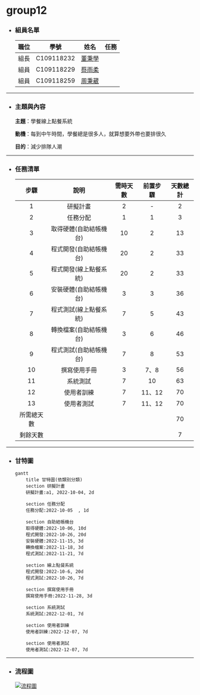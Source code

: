 # group12

+ ### 組員名單

    | 職位 | 學號 | 姓名 | 任務 |
    | :---: | :---: | :---: | :---: |
    | 組長| C109118232 | [董秉學](#) |
    | 組員 | C109118229 | [蔡雨柔](#) |
    | 組員 | C109118259 | [周秉葳](#) |

___________________________________________________________________________

+ ### 主題與內容

    **主題**：學餐線上點餐系統

    **動機**：每到中午時間，學餐總是很多人，就算想要外帶也要排很久

    **目的**：減少排隊人潮

___________________________________________________________________________

+ ### 任務清單

    | **步驟** | **說明** | **需時天數** | **前置步驟** | **天數總計** |
    | :---: | :---: | :---: | :---: | :---: |
    | 1 | 研擬計畫 | 2 | - | 2 |
    | 2 | 任務分配 | 1 | 1 | 3 |
    | 3 | 取得硬體(自助結帳機台) | 10 | 2 | 13 |
    | 4 | 程式開發(自助結帳機台) | 20 | 2 | 33 |
    | 5 | 程式開發(線上點餐系統) | 20 | 2 | 33 |
    | 6 | 安裝硬體(自助結帳機台) | 3 | 3 | 36 |
    | 7 | 程式測試(線上點餐系統) | 7 | 5 | 43 |
    | 8 | 轉換檔案(自助結帳機台) | 3 | 6 | 46 |
    | 9 | 程式測試(自助結帳機台) | 7 | 8 | 53 |
    | 10 | 撰寫使用手冊 | 3 | 7、8 | 56|
    | 11 | 系統測試 | 7 | 10 | 63 |
    | 12 | 使用者訓練 | 7 | 11、12 | 70 |
    | 13 | 使用者測試 | 7 | 11、12 | 70 |
    | 所需總天數 | | | | 70 |
    | 剩餘天數 | | | | 7 |

___________________________________________________________________________

+ ### 甘特圖

    ```mermaid
    gantt
        title 甘特圖(依類別分類)
        section 研擬計畫
        研擬計畫:a1, 2022-10-04, 2d

        section 任務分配
        任務分配:2022-10-05  , 1d

        section 自助結帳機台
        取得硬體:2022-10-06, 10d
        程式開發:2022-10-26, 20d
        安裝硬體:2022-11-15, 3d
        轉換檔案:2022-11-18, 3d
        程式測試:2022-11-21, 7d

        section 線上點餐系統
        程式開發:2022-10-6, 20d
        程式測試:2022-10-26, 7d

        section 撰寫使用手冊
        撰寫使用手冊:2022-11-28, 3d

        section 系統測試
        系統測試:2022-12-01, 7d

        section 使用者訓練
        使用者訓練:2022-12-07, 7d

        section 使用者測試
        使用者測試:2022-12-07, 7d
    ```
    
___________________________________________________________________________

+ ### 流程圖
    [![流程圖](https://user-images.githubusercontent.com/85491747/194001229-12e28762-a98a-4be5-8ec5-5df5c08a5a2a.png)](https://hackmd.io/@0AscE3XfRAqUS6nef-Gg_g/group12 "HankMD流程圖")
